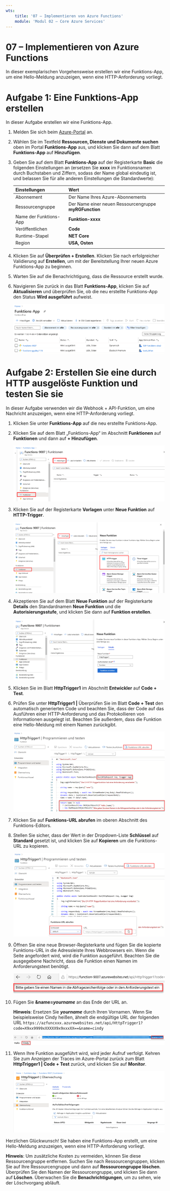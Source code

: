 ```yaml
---
wts:
    title: '07 – Implementieren von Azure Functions'
    module: 'Modul 02 – Core Azure Services'
---
```

# 07 – Implementieren von Azure Functions

In dieser exemplarischen Vorgehensweise erstellen wir eine Funktions-App, um eine Hello-Meldung anzuzeigen, wenn eine HTTP-Anforderung vorliegt. 

# Aufgabe 1: Eine Funktions-App erstellen

In dieser Aufgabe erstellen wir eine Funktions-App.

1. Melden Sie sich beim [Azure-Portal](https://portal.azure.com) an.

1. Wählen Sie im Textfeld **Ressourcen, Dienste und Dokumente suchen** oben im Portal **Funktions-App** aus, und klicken Sie dann auf dem Blatt **Funktions-App** auf **Hinzufügen**.

1. Geben Sie auf dem Blatt **Funktions-App** auf der Registerkarte **Basic** die folgenden Einstellungen an (ersetzen Sie **xxxx** im Funktionsnamen durch Buchstaben und Ziffern, sodass der Name global eindeutig ist, und belassen Sie für alle anderen Einstellungen die Standardwerte): 

    | Einstellungen | Wert |
    | -- | --|
    | Abonnement | Der Name Ihres Azure-Abonnements |
    | Ressourcengruppe | Der Name einer neuen Ressourcengruppe **myRGFunction** |
    | Name der Funktions-App | **Funktion-xxxx** |
    | Veröffentlichen | **Code** |
    | Runtime-Stapel | **NET Core** |
    | Region | **USA, Osten** |
    | | |	

1. Klicken Sie auf **Überprüfen + Erstellen**. Klicken Sie nach erfolgreicher Validierung auf **Erstellen**, um mit der Bereitstellung Ihrer neuen Azure Funktions-App zu beginnen.

1. Warten Sie auf die Benachrichtigung, dass die Ressource erstellt wurde.

1. Navigieren Sie zurück in das Blatt **Funktions-App**, klicken Sie auf **Aktualisieren** und überprüfen Sie, ob die neu erstellte Funktions-App den Status **Wird ausgeführt** aufweist. 

    ![Screenshot der Seite „Funktions-App“ mit der neuen Funktions-App.](../images/0701.png)

# Aufgabe 2: Erstellen Sie eine durch HTTP ausgelöste Funktion und testen Sie sie

In dieser Aufgabe verwenden wir die Webhook + API-Funktion, um eine Nachricht anzuzeigen, wenn eine HTTP-Anforderung vorliegt. 

1. Klicken Sie unter **Funktions-App** auf die neu erstellte Funktions-App. 

1. Klicken Sie auf dem Blatt „Funktions-App“ im Abschnitt **Funktionen** auf **Funktionen** und dann auf **+ Hinzufügen**.

    ![Screenshot des Schritts „Entwicklungsumgebung auswählen“ in den Azure Functions für den Bereich „Erste Schritte mit Dot Net“ im Azure-Portal. Die Anzeigeelemente zum Erstellen einer neuen Portalfunktion werden hervorgehoben. Die hervorgehobenen Elemente sind „Erweitern der Funktions-App“, „Hinzufügen einer neuen Funktion“, „Portal“ und die Schaltfläche „Weiter“.](../images/0702.png)

1. Klicken Sie auf der Registerkarte **Vorlagen** unter **Neue Funktion** auf **HTTP-Trigger**. 

    ![Screenshot des Schritts zum Erstellen einer Funktion in Azure Functions für den Bereich „Erste Schritte mit Dot Net“ im Azure-Portal. Die HTTP-Triggerkarte wird hervorgehoben, um die Anzeigeelemente zu veranschaulichen, mit denen einer Azure-Funktion ein neuer Webhook hinzugefügt wird.](../images/0702a.png)

1. Akzeptieren Sie auf dem Blatt **Neue Funktion** auf der Registerkarte **Details** den Standardnamen **Neue Funktion** und die **Autorisierungsstufe**, und klicken Sie dann auf **Funktion erstellen**. 

    ![Screenshot des Schritts zum Erstellen einer Funktion in Azure Functions für den Bereich „Erste Schritte mit Dot Net“ im Azure-Portal. Die Schaltflächen „Webhook + API“ und „Erstellen“ sind hervorgehoben, um die Anzeigeelemente zu veranschaulichen, mit denen einer Azure-Funktion ein neuer Webhook hinzugefügt wird](../images/0703.png)

1. Klicken Sie im Blatt **HttpTrigger1** im Abschnitt **Entwickler** auf **Code + Test**. 

1. Prüfen Sie unter **HttpTrigger1 \|** Überprüfen Sie im Blatt **Code + Test** den automatisch generierten Code und beachten Sie, dass der Code auf das Ausführen einer HTTP-Anforderung und das Protokollieren von Informationen ausgelegt ist. Beachten Sie außerdem, dass die Funktion eine Hello-Meldung mit einem Namen zurückgibt. 

    ![Screenshot des Funktionscodes. Die „Hallo“-Meldung ist hervorgehoben.](../images/0704.png)

1. Klicken Sie auf **Funktions-URL abrufen** im oberen Abschnitt des Funktions-Editors. 

1. Stellen Sie sicher, dass der Wert in der Dropdown-Liste **Schlüssel** auf **Standard** gesetzt ist, und klicken Sie auf **Kopieren** um die Funktions-URL zu kopieren. 

    ![Screenshot des URL-Bereichs „Funktion abrufen“ im Funktionseditor im Azure-Portal. Die Anzeigeelemente „Funktions-URL abrufen“, „Tasten-Dropdown festlegen“ und „URL kopieren“ sind hervorgehoben, um anzugeben, wie die Funktions-URL vom Funktionseditor abgerufen und kopiert werden kann.](../images/0705.png)

1. Öffnen Sie eine neue Browser-Registerkarte und fügen Sie die kopierte Funktions-URL in die Adressleiste Ihres Webbrowsers ein. Wenn die Seite angefordert wird, wird die Funktion ausgeführt. Beachten Sie die ausgegebene Nachricht, dass die Funktion einen Namen im Anforderungstext benötigt.

    ![Screenshot der Meldung „Geben Sie einen Namen an“.](../images/0706.png)

1. Fügen Sie **&name=*yourname*** an das Ende der URL an.

    **Hinweis**: Ersetzen Sie ***yourname*** durch Ihren Vornamen. Wenn Sie beispielsweise Cindy heißen, ähnelt die endgültige URL der folgenden URL `https://azfuncxxx.azurewebsites.net/api/HttpTrigger1?code=X9xx9999xXXXXX9x9xxxXX==&name=cindy`

    ![Screenshot einer hervorgehobenen Funktions-URL und eines angehängten Beispielbenutzernamens in der Adressleiste eines Webbrowsers. Die Hello-Meldung und der Benutzername werden ebenfalls hervorgehoben, um die Ausgabe der Funktion im Hauptbrowserfenster zu veranschaulichen.](../images/0707.png)

1. Wenn Ihre Funktion ausgeführt wird, wird jeder Aufruf verfolgt. Kehren Sie zum Anzeigen der Traces im Azure-Portal zurück zum Blatt **HttpTrigger1 \| Code + Test** zurück, und klicken Sie auf **Monitor**.

    ![Screenshot eines Protokolls mit Ablaufverfolgungsinformationen, das sich aus der Ausführung der Funktion im Funktions-Editor im Azure-Portal ergibt.](../images/0709.png) 

Herzlichen Glückwunsch! Sie haben eine Funktions-App erstellt, um eine Hello-Meldung anzuzeigen, wenn eine HTTP-Anforderung vorliegt. 

**Hinweis**: Um zusätzliche Kosten zu vermeiden, können Sie diese Ressourcengruppe entfernen. Suchen Sie nach Ressourcengruppen, klicken Sie auf Ihre Ressourcengruppe und dann auf **Ressourcengruppe löschen**. Überprüfen Sie den Namen der Ressourcengruppe, und klicken Sie dann auf **Löschen**. Überwachen Sie die **Benachrichtigungen**, um zu sehen, wie der Löschvorgang abläuft.
